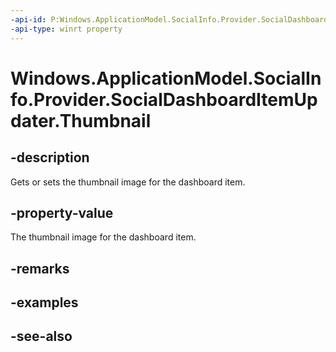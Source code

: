 ```yaml
---
-api-id: P:Windows.ApplicationModel.SocialInfo.Provider.SocialDashboardItemUpdater.Thumbnail
-api-type: winrt property
---
```


<!-- Property syntax
public Windows.ApplicationModel.SocialInfo.SocialItemThumbnail Thumbnail { get;  set; }
-->

# Windows.ApplicationModel.SocialInfo.Provider.SocialDashboardItemUpdater.Thumbnail

## -description
Gets or sets the thumbnail image for the dashboard item.

## -property-value
The thumbnail image for the dashboard item.

## -remarks

## -examples

## -see-also
